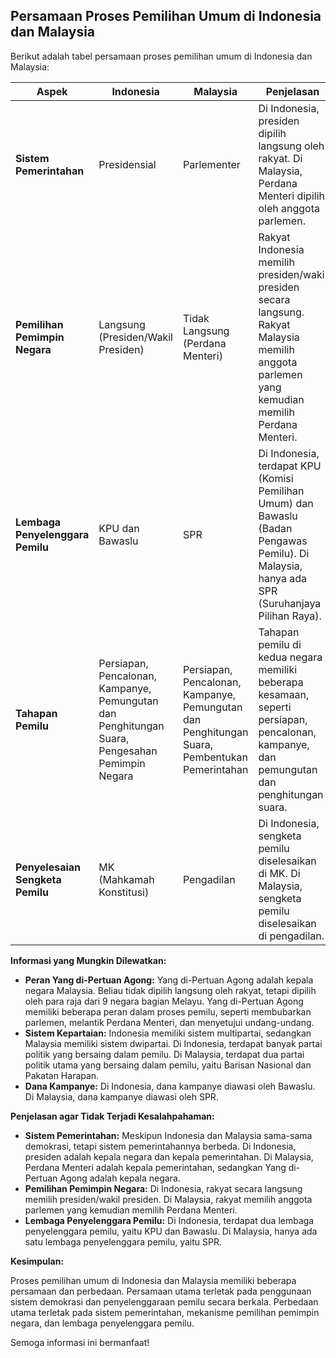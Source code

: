 ## Persamaan Proses Pemilihan Umum di Indonesia dan Malaysia

Berikut adalah tabel persamaan proses pemilihan umum di Indonesia dan Malaysia:

| **Aspek**                        | **Indonesia**                                                                                  | **Malaysia**                                                                                 | **Penjelasan**                                                                                                                                    |
| -------------------------------- | ---------------------------------------------------------------------------------------------- | -------------------------------------------------------------------------------------------- | ------------------------------------------------------------------------------------------------------------------------------------------------- |
| **Sistem Pemerintahan**          | Presidensial                                                                                   | Parlementer                                                                                  | Di Indonesia, presiden dipilih langsung oleh rakyat. Di Malaysia, Perdana Menteri dipilih oleh anggota parlemen.                                  |
| **Pemilihan Pemimpin Negara**    | Langsung (Presiden/Wakil Presiden)                                                             | Tidak Langsung (Perdana Menteri)                                                             | Rakyat Indonesia memilih presiden/wakil presiden secara langsung. Rakyat Malaysia memilih anggota parlemen yang kemudian memilih Perdana Menteri. |
| **Lembaga Penyelenggara Pemilu** | KPU dan Bawaslu                                                                                | SPR                                                                                          | Di Indonesia, terdapat KPU (Komisi Pemilihan Umum) dan Bawaslu (Badan Pengawas Pemilu). Di Malaysia, hanya ada SPR (Suruhanjaya Pilihan Raya).    |
| **Tahapan Pemilu**               | Persiapan, Pencalonan, Kampanye, Pemungutan dan Penghitungan Suara, Pengesahan Pemimpin Negara | Persiapan, Pencalonan, Kampanye, Pemungutan dan Penghitungan Suara, Pembentukan Pemerintahan | Tahapan pemilu di kedua negara memiliki beberapa kesamaan, seperti persiapan, pencalonan, kampanye, dan pemungutan dan penghitungan suara.        |
| **Penyelesaian Sengketa Pemilu** | MK (Mahkamah Konstitusi)                                                                       | Pengadilan                                                                                   | Di Indonesia, sengketa pemilu diselesaikan di MK. Di Malaysia, sengketa pemilu diselesaikan di pengadilan.                                        |

**Informasi yang Mungkin Dilewatkan:**

* **Peran Yang di-Pertuan Agong:** Yang di-Pertuan Agong adalah kepala negara Malaysia. Beliau tidak dipilih langsung oleh rakyat, tetapi dipilih oleh para raja dari 9 negara bagian Melayu. Yang di-Pertuan Agong memiliki beberapa peran dalam proses pemilu, seperti membubarkan parlemen, melantik Perdana Menteri, dan menyetujui undang-undang.
* **Sistem Kepartaian:** Indonesia memiliki sistem multipartai, sedangkan Malaysia memiliki sistem dwipartai. Di Indonesia, terdapat banyak partai politik yang bersaing dalam pemilu. Di Malaysia, terdapat dua partai politik utama yang bersaing dalam pemilu, yaitu Barisan Nasional dan Pakatan Harapan.
* **Dana Kampanye:** Di Indonesia, dana kampanye diawasi oleh Bawaslu. Di Malaysia, dana kampanye diawasi oleh SPR.

**Penjelasan agar Tidak Terjadi Kesalahpahaman:**

* **Sistem Pemerintahan:** Meskipun Indonesia dan Malaysia sama-sama demokrasi, tetapi sistem pemerintahannya berbeda. Di Indonesia, presiden adalah kepala negara dan kepala pemerintahan. Di Malaysia, Perdana Menteri adalah kepala pemerintahan, sedangkan Yang di-Pertuan Agong adalah kepala negara.
* **Pemilihan Pemimpin Negara:** Di Indonesia, rakyat secara langsung memilih presiden/wakil presiden. Di Malaysia, rakyat memilih anggota parlemen yang kemudian memilih Perdana Menteri.
* **Lembaga Penyelenggara Pemilu:** Di Indonesia, terdapat dua lembaga penyelenggara pemilu, yaitu KPU dan Bawaslu. Di Malaysia, hanya ada satu lembaga penyelenggara pemilu, yaitu SPR.

**Kesimpulan:**

Proses pemilihan umum di Indonesia dan Malaysia memiliki beberapa persamaan dan perbedaan. Persamaan utama terletak pada penggunaan sistem demokrasi dan penyelenggaraan pemilu secara berkala. Perbedaan utama terletak pada sistem pemerintahan, mekanisme pemilihan pemimpin negara, dan lembaga penyelenggara pemilu.

Semoga informasi ini bermanfaat!